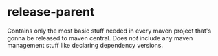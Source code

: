 # release-parent

Contains only the most basic stuff needed in every maven project that's gonna be
released to maven central. Does *not* include any maven management stuff like
declaring dependency versions.
